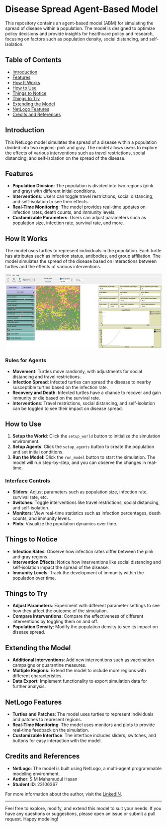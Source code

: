 # Disease Spread Agent-Based Model

This repository contains an agent-based model (ABM) for simulating the spread of disease within a population. The model is designed to optimize policy decisions and provide insights for healthcare policy and research, focusing on factors such as population density, social distancing, and self-isolation.

## Table of Contents
- [Introduction](#introduction)
- [Features](#features)
- [How It Works](#how-it-works)
- [How to Use](#how-to-use)
- [Things to Notice](#things-to-notice)
- [Things to Try](#things-to-try)
- [Extending the Model](#extending-the-model)
- [NetLogo Features](#netlogo-features)
- [Credits and References](#credits-and-references)

## Introduction
This NetLogo model simulates the spread of a disease within a population divided into two regions: pink and gray. The model allows users to explore the effects of various interventions such as travel restrictions, social distancing, and self-isolation on the spread of the disease.

## Features
- **Population Division**: The population is divided into two regions (pink and gray) with different initial conditions.
- **Interventions**: Users can toggle travel restrictions, social distancing, and self-isolation to see their effects.
- **Real-Time Monitoring**: The model provides real-time updates on infection rates, death counts, and immunity levels.
- **Customizable Parameters**: Users can adjust parameters such as population size, infection rate, survival rate, and more.

## How It Works
The model uses turtles to represent individuals in the population. Each turtle has attributes such as infection status, antibodies, and group affiliation. The model simulates the spread of the disease based on interactions between turtles and the effects of various interventions.

![ABM model Features](https://github.com/smhasan24/Agent-Based-Modeling/blob/main/ABM.png)

### Rules for Agents
- **Movement**: Turtles move randomly, with adjustments for social distancing and travel restrictions.
- **Infection Spread**: Infected turtles can spread the disease to nearby susceptible turtles based on the infection rate.
- **Recovery and Death**: Infected turtles have a chance to recover and gain immunity or die based on the survival rate.
- **Interventions**: Travel restrictions, social distancing, and self-isolation can be toggled to see their impact on disease spread.

## How to Use
1. **Setup the World**: Click the `setup_world` button to initialize the simulation environment.
2. **Setup Agents**: Click the `setup_agents` button to create the population and set initial conditions.
3. **Run the Model**: Click the `run_model` button to start the simulation. The model will run step-by-step, and you can observe the changes in real-time.

### Interface Controls
- **Sliders**: Adjust parameters such as population size, infection rate, survival rate, etc.
- **Switches**: Toggle interventions like travel restrictions, social distancing, and self-isolation.
- **Monitors**: View real-time statistics such as infection percentages, death counts, and immunity levels.
- **Plots**: Visualize the population dynamics over time.

## Things to Notice
- **Infection Rates**: Observe how infection rates differ between the pink and gray regions.
- **Intervention Effects**: Notice how interventions like social distancing and self-isolation impact the spread of the disease.
- **Immunity Levels**: Track the development of immunity within the population over time.

## Things to Try
- **Adjust Parameters**: Experiment with different parameter settings to see how they affect the outcome of the simulation.
- **Compare Interventions**: Compare the effectiveness of different interventions by toggling them on and off.
- **Population Density**: Modify the population density to see its impact on disease spread.

## Extending the Model
- **Additional Interventions**: Add new interventions such as vaccination campaigns or quarantine measures.
- **Multiple Regions**: Extend the model to include more regions with different characteristics.
- **Data Export**: Implement functionality to export simulation data for further analysis.

## NetLogo Features
- **Turtles and Patches**: The model uses turtles to represent individuals and patches to represent regions.
- **Real-Time Monitoring**: The model uses monitors and plots to provide real-time feedback on the simulation.
- **Customizable Interface**: The interface includes sliders, switches, and buttons for easy interaction with the model.

## Credits and References
- **NetLogo**: The model is built using NetLogo, a multi-agent programmable modeling environment.
- **Author**: S M Mahamudul Hasan
- **Student ID**: 23106367

For more information about the author, visit the [LinkedIN](https://www.linkedin.com/in/hasanmahmud032/).

---

Feel free to explore, modify, and extend this model to suit your needs. If you have any questions or suggestions, please open an issue or submit a pull request. Happy modeling!
